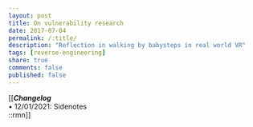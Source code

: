 ```yaml
---
layout: post
title: On vulnerability research
date: 2017-07-04
permalink: /:title/
description: "Reflection in walking by babysteps in real world VR"
tags: [reverse-engineering]
share: true
comments: false
published: false
---
```




[[***Changelog***<br/>
• 12/01/2021: Sidenotes <br/>
::rmn]]

